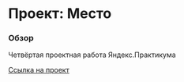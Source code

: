 # Проект: Место

### Обзор

Четвёртая проектная работа Яндекс.Практикума

[Ссылка на проект](https://rastvl.github.io/mesto/)
